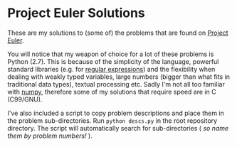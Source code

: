 Project Euler Solutions
=======================

These are my solutions to (some of) the problems that are found on 
[Project Euler](http://projecteuler.net/problems).

You will notice that my weapon of choice for a lot of these problems is
Python (2.7). This is because of the simplicity of the language, powerful standard
libraries (e.g. for [regular expressions](http://docs.python.org/2/library/re.html))
and the flexibility when dealing with weakly typed variables, large numbers 
(bigger than what fits in traditional data types), textual processing etc.
Sadly I'm not all too familiar with [numpy](http://www.numpy.org/),
therefore some of my solutions that require speed are in C (C99/GNU).

I've also included a script to copy problem descriptions and place them in the
problem sub-directories. Run `python descs.py` in the root repository directory.
The script will automatically search for sub-directories ( *so name them by problem numbers!* ).
